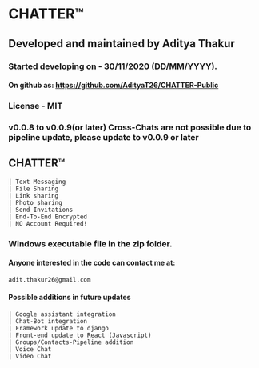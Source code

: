 #                   CHATTER™                       #
##     Developed and maintained by Aditya Thakur  ##

### Started developing on - 30/11/2020 (DD/MM/YYYY). ###

<!-- All rights and code belong to Aditya Thakur. --->

#### On github as: https://github.com/AdityaT26/CHATTER-Public ####

### License - MIT ###

### v0.0.8 to v0.0.9(or later) Cross-Chats are not possible due to pipeline update, please update to v0.0.9 or later ###

## CHATTER™ ##
    | Text Messaging
    | File Sharing
    | Link sharing
    | Photo sharing
    | Send Invitations
    | End-To-End Encrypted
    | NO Account Required!
    
### Windows executable file in the zip folder. ###



#### Anyone interested in the code can contact me at:  ####
    adit.thakur26@gmail.com

#### Possible additions in future updates ####
    | Google assistant integration
    | Chat-Bot integration
    | Framework update to django
    | Front-end update to React (Javascript)
    | Groups/Contacts-Pipeline addition
    | Voice Chat
    | Video Chat
